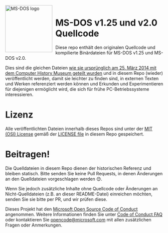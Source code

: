 <img width="150" height="150" align="left" style="float: left; margin: 0 10px 0 0;" alt="MS-DOS logo" src="https://github.com/Microsoft/MS-DOS/blob/master/msdos-logo.png">   

# MS-DOS v1.25 und v2.0 Quellcode
Diese repo enthält den originalen Quellcode und kompilierte Binärdateien für MS-DOS v1.25 und MS-DOS v2.0.

Dies sind die gleichen Dateien [wie sie ursprünglich am 25. März 2014 mit dem Computer History Museum geteilt wurden]( http://www.computerhistory.org/atchm/microsoft-ms-dos-early-source-code/) und in diesem Repo (wieder) veröffentlicht werden, damit sie leichter zu finden sind, in externen Texten und Werken referenziert werden können und Erkunden und Experimentieren für diejenigen ermöglicht wird, die sich für frühe PC-Betriebssysteme interessieren.

# Lizenz
Alle veröffentlichten Dateien innerhalb dieses Repos sind unter der [MIT (OSI) License]( https://en.wikipedia.org/wiki/MIT_License) gemäß der [LICENSE file](https://github.com/Microsoft/MS-DOS/blob/master/LICENSE.md) in diesem Repo gespeichert.

# Beitragen!
Die Quelldateien in diesem Repo dienen der historischen Referenz und bleiben statisch. Bitte senden Sie keine Pull Requests, in denen Änderungen an den Quelldateien vorgeschlagen werden 😊.  

Wenn Sie jedoch zusätzliche Inhalte ohne Quellcode oder Änderungen an Nicht-Quelldateien (z.B. an dieser README-Datei) einreichen möchten, senden Sie sie bitte per PR, und wir prüfen diese.

Dieses Projekt hat den [Microsoft Open Source Code of Conduct](https://opensource.microsoft.com/codeofconduct/) angenommen.  Weitere Informationen finden Sie unter [Code of Conduct FAQ](https://opensource.microsoft.com/codeofconduct/faq/) oder kontaktieren Sie [opencode@microsoft.com](mailto:opencode@microsoft.com) mit allen zusätzlichen Fragen oder Anmerkungen.
